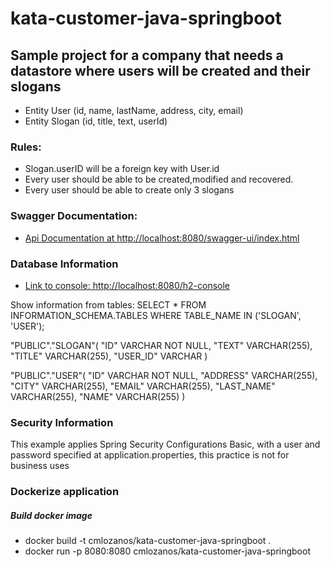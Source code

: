 # kata-customer-java-springboot

## Sample project for a company that needs a datastore where users will be created and their slogans

* Entity User (id, name, lastName, address, city, email)
* Entity Slogan (id, title, text, userId)

### Rules:
* Slogan.userID will be a foreign key with User.id
* Every user should be able to be created,modified and recovered.
* Every user should be able to create only 3 slogans

### Swagger Documentation:

* [Api Documentation at http://localhost:8080/swagger-ui/index.html](http://localhost:8080/swagger-ui/index.html)

### Database Information

* [Link to console: http://localhost:8080/h2-console](http://localhost:8080/h2-console)

Show information from tables: SELECT * FROM INFORMATION_SCHEMA.TABLES WHERE TABLE_NAME IN ('SLOGAN', 'USER');

"PUBLIC"."SLOGAN"(
    "ID" VARCHAR NOT NULL,
    "TEXT" VARCHAR(255),
    "TITLE" VARCHAR(255),
    "USER_ID" VARCHAR
)

"PUBLIC"."USER"(
    "ID" VARCHAR NOT NULL,
    "ADDRESS" VARCHAR(255),
    "CITY" VARCHAR(255),
    "EMAIL" VARCHAR(255),
    "LAST_NAME" VARCHAR(255),
    "NAME" VARCHAR(255)
)

### Security Information

This example applies Spring Security Configurations Basic, with a user and password specified at application.properties, this practice is not for business uses

### Dockerize application

##### Build docker image
* docker build -t cmlozanos/kata-customer-java-springboot .
* docker run -p 8080:8080 cmlozanos/kata-customer-java-springboot
